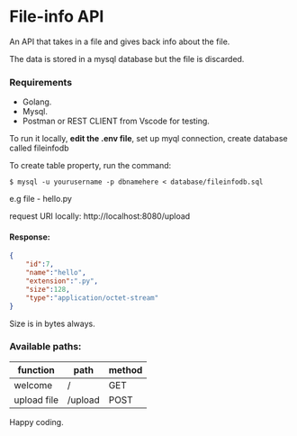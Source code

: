 # File-info API
An API that takes in a file and gives back info about the file.

The data is stored in a mysql database but the file is discarded.

### Requirements
* Golang.
* Mysql.
* Postman or REST CLIENT from Vscode for testing.


To run it locally, <b>edit the .env file</b>, set up myql connection, create database called fileinfodb

To create table property, run the command:
```
$ mysql -u yourusername -p dbnamehere < database/fileinfodb.sql
```

e.g file - hello.py

request URI locally:
http://localhost:8080/upload

#### Response:
```json
{
    "id":7,
    "name":"hello",
    "extension":".py",
    "size":128,
    "type":"application/octet-stream"
}
```


 Size is in bytes always.

 ### Available paths:

| function              |   path                    |   method  |
|   ----                |   ----                    |   ----    |
| welcome           |   /			|	    GET    |
| upload file       |   /upload			|	POST     |


 Happy coding.
